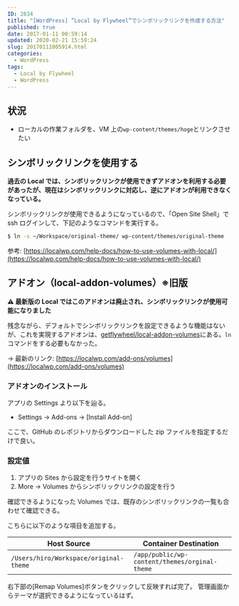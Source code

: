 ```yaml
---
ID: 2834
title: "[WordPress] ”Local by Flywheel”でシンボリックリンクを作成する方法"
published: true
date: 2017-01-11 00:59:14
updated: 2020-02-21 15:59:24
slug: 20170111005914.html
categories:
  - WordPress
tags:
  - Local by Flywheel
  - WordPress
---
```


## 状況

- ローカルの作業フォルダを、VM 上の`wp-content/themes/hoge`とリンクさせたい

## シンボリックリンクを使用する

**過去の Local では、シンボリックリンクが使用できずアドオンを利用する必要があったが、現在はシンボリックリンクに対応し、逆にアドオンが利用できなくなっている。**

シンボリックリンクが使用できるようになっているので、「Open Site Shell」で ssh ログインして、下記のようなコマンドを実行する。

```bash
$ ln -s ~/Workspace/original-theme/ wp-content/themes/original-theme
```

参考: [https://localwp.com/help-docs/how-to-use-volumes-with-local/](https://localwp.com/help-docs/how-to-use-volumes-with-local/)

## アドオン（local-addon-volumes）※旧版

**⚠️ 最新版の Local ではこのアドオンは廃止され、シンボリックリンクが使用可能になりました**

残念ながら、デフォルトでシンボリックリンクを設定できるような機能はないが、これを実現するアドオンは、[getflywheel/local-addon-volumes](https://github.com/getflywheel/local-addon-volumes)にある。`ln`コマンドをする必要もなかった。

→ 最新のリンク: [https://localwp.com/add-ons/volumes](https://localwp.com/add-ons/volumes)

### アドオンのインストール

アプリの Settings より以下を辿る。

- Settings -> Add-ons -> [Install Add-on]

ここで、GitHub のレポジトリからダウンロードした zip ファイルを指定するだけで良い。

### 設定値

1. アプリの Sites から設定を行うサイトを開く
1. More -> Volumes からシンボリックリンクの設定を行う

確認できるようになった Volumes では、既存のシンボリックリンクの一覧も合わせて確認できる。

こちらに以下のような項目を追加する。

| Host Source                            | Container Destination                         |
| -------------------------------------- | --------------------------------------------- |
| `/Users/hiro/Workspace/original-theme` | `/app/public/wp-content/themes/orginal-theme` |

右下部の[Remap Volumes]ボタンをクリックして反映すれば完了。
管理画面からテーマが選択できるようになっているはず。
